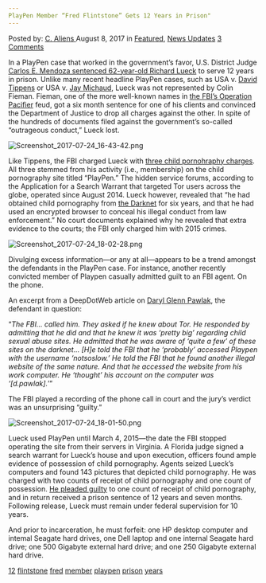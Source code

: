 ```yaml
---
PlayPen Member “Fred Flintstone” Gets 12 Years in Prison"
---
```

<article class="post-listing post-21764 post type-post status-publish format-standard has-post-thumbnail hentry 
 tag-2688 tag-flintstone tag-fred tag-member tag-playpen tag-prison tag-years">
<div class="post-inner">
    <span>Posted by: <a href="https://www.deepdotweb.com/author/caliens/" title="">C. Aliens </a></span>
<span>August 8, 2017</span>
<span>in <a href="https://www.deepdotweb.com/category/deepdot-news/" rel="category tag">Featured</a>, <a href="https://www.deepdotweb.com/category/news-updates/" rel="category tag">News Updates</a></span>
<span><a href="https://www.deepdotweb.com/2017/08/08/playpen-member-fred-flintstone-gets-12-years-prison/#comments">3 Comments</a></span>
</p>
<div class="clear"></div>
    
<p>In a PlayPen case that worked in the government&#8217;s favor, U.S. District Judge <a href="https://www.justice.gov/usao-mdfl/pr/florida-man-sentenced-twelve-years-receiving-child-pornography-dark-net">Carlos E. Mendoza sentenced 62-year-old Richard Lueck</a> to serve 12 years in prison. Unlike many recent headline PlayPen cases, such as USA v. <a href="https://www.deepdotweb.com/2017/07/03/convicted-playpen-member-sentenced-six-months-prison/">David Tippens</a> or USA v. <a href="https://www.deepdotweb.com/2017/03/24/doj-drops-child-porn-charges-keep-tor-exploit-confidential/">Jay Michaud</a>, Lueck was not represented by Colin Fieman. Fieman, one of the more well-known names in <a href="https://www.deepdotweb.com/tag/pacifier/">the FBI’s Operation Pacifier</a> feud, got a six month sentence for one of his clients and convinced the Department of Justice to drop all charges against the other. In spite of the hundreds of documents filed against the government’s so-called “outrageous conduct,” Lueck lost.</p>
<p><img class="wp-image-21770 aligncenter" src="/imgs/2017/08/screenshot_2017-07-24_16-43-42-png.png" alt="Screenshot_2017-07-24_16-43-42.png" srcset="/imgs/2017/08/screenshot_2017-07-24_16-43-42-png.png 843w, /imgs/2017/08/screenshot_2017-07-24_16-43-42-png-300x148.png 300w" sizes="(max-width: 843px) 100vw, 843px" /></p>
<p>Like Tippens, the FBI charged Lueck with <a href="https://www.scribd.com/document/354616986/Richard-Lueck-Indictment">three child pornohraphy charges</a>. All three stemmed from his activity (i.e., membership) on the child pornography site titled “PlayPen.” The hidden service forums, according to the Application for a Search Warrant that targeted Tor users across the globe, operated since August 2014. Lueck however, revealed that “he had obtained child pornography from <a href="https://www.deepdotweb.com/tag/darknet/">the Darknet</a> for six years, and that he had used an encrypted browser to conceal his illegal conduct from law enforcement.” No court documents explained why he revealed that extra evidence to the courts; the FBI only charged him with 2015 crimes.</p>
<p><img class="wp-image-21771 aligncenter" src="/imgs/2017/08/screenshot_2017-07-24_18-02-28-png.png" alt="Screenshot_2017-07-24_18-02-28.png" srcset="/imgs/2017/08/screenshot_2017-07-24_18-02-28-png.png 800w, /imgs/2017/08/screenshot_2017-07-24_18-02-28-png-300x126.png 300w" sizes="(max-width: 800px) 100vw, 800px" /></p>
<p>Divulging excess information—or any at all—appears to be a trend amongst the defendants in the PlayPen case. For instance, another recently convicted member of Playpen casually admitted guilt to an FBI agent. On the phone.</p>
<p>An excerpt from a DeepDotWeb article on <a href="https://www.deepdotweb.com/2017/07/21/texas-playpen-member-found-guilty-charges-2/">Daryl Glenn Pawlak</a>, the defendant in question:</p>
<p>“<em>The FBI… called him. They asked if he knew about Tor. He responded by admitting that he did and that he knew it was ‘pretty big’ regarding child sexual abuse sites. He admitted that he was aware of ‘quite a few’ of these sites on the darknet… [H]e told the FBI that he ‘probably’ accessed Playpen with the username ‘notsoslow.’ He told the FBI that he found another illegal website of the same nature. And that he accessed the website from his work computer. He ‘thought’ his account on the computer was ‘[d.pawlak].</em>’”</p>
<p>The FBI played a recording of the phone call in court and the jury’s verdict was an unsurprising “guilty.”</p>
<p><img class="wp-image-21772 aligncenter" src="/imgs/2017/08/screenshot_2017-07-24_18-01-50-png.png" alt="Screenshot_2017-07-24_18-01-50.png" srcset="/imgs/2017/08/screenshot_2017-07-24_18-01-50-png.png 800w, /imgs/2017/08/screenshot_2017-07-24_18-01-50-png-300x139.png 300w, /imgs/2017/08/screenshot_2017-07-24_18-01-50-png-272x125.png 272w" sizes="(max-width: 800px) 100vw, 800px" /></p>
<p>Lueck used PlayPen until March 4, 2015—the date the FBI stopped operating the site from their servers in Virginia. A Florida judge signed a search warrant for Lueck’s house and upon execution, officers found ample evidence of possession of child pornography. Agents seized Lueck’s computers and found 143 pictures that depicted child pornography. He was charged with two counts of receipt of child pornography and one count of possession. <a href="https://www.scribd.com/document/354618305/Lueck-Plea-Agreement">He pleaded guilty</a> to one count of receipt of child pornography, and in return received a prison sentence of 12 years and seven months. Following release, Lueck must remain under federal supervision for 10 years.</p>
<p>And prior to incarceration, he must forfeit: one HP desktop computer and intemal Seagate hard drives, one Dell laptop and one internal Seagate hard drive; one 500 Gigabyte external hard drive; and one 250 Gigabyte external hard drive.</p>
</div>
<a href="https://www.deepdotweb.com/tag/12/" rel="tag">12</a> <a href="https://www.deepdotweb.com/tag/flintstone/" rel="tag">flintstone</a> <a href="https://www.deepdotweb.com/tag/fred/" rel="tag">fred</a> <a href="https://www.deepdotweb.com/tag/member/" rel="tag">member</a> <a href="https://www.deepdotweb.com/tag/playpen/" rel="tag">playpen</a> <a href="https://www.deepdotweb.com/tag/prison/" rel="tag">prison</a> <a href="https://www.deepdotweb.com/tag/years/" rel="tag">years</a></span> <span style="display:none" class="updated">2017-08-08</span>
<div style="display:none" class="vcard author" itemprop="author" itemscope itemtype="http://schema.org/Person"><strong class="fn" itemprop="name"><a href="https://www.deepdotweb.com/author/caliens/" title="Posts by C. Aliens" rel="author">C. Aliens</a></strong></div>
    

